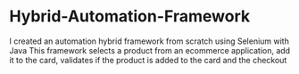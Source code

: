 # Hybrid-Automation-Framework
I created an automation hybrid framework from scratch using Selenium with Java
This framework selects a product from an ecommerce application, add it to the card, validates if the product is added to the card and the checkout
